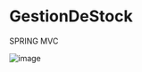 # GestionDeStock

SPRING MVC 



![image](https://user-images.githubusercontent.com/20271171/114264317-66bd2180-99ea-11eb-8573-315e71ffe414.png)

